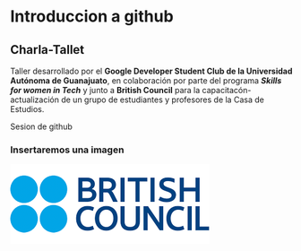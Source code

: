 # Introduccion a github
## Charla-Tallet

Taller desarrollado por el **Google Developer Student Club de la Universidad Autónoma de Guanajuato**, en colaboración por parte del programa _**Skills for women in Tech**_ y junto a **British Council** para la capacitacón-actualización de un grupo de estudiantes y profesores de la Casa de Estudios. 

 Sesion de github

 ### Insertaremos una imagen 

 ![hack](img/BC.png)
